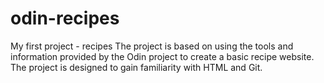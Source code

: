 # odin-recipes
My first project - recipes  The project is based on using the tools and information provided by the Odin project to create a basic recipe website. The project is designed to gain familiarity with HTML and Git. 
